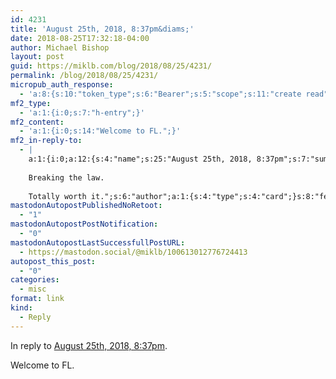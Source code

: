 ```yaml
---
id: 4231
title: 'August 25th, 2018, 8:37pm&diams;'
date: 2018-08-25T17:32:18-04:00
author: Michael Bishop
layout: post
guid: https://miklb.com/blog/2018/08/25/4231/
permalink: /blog/2018/08/25/4231/
micropub_auth_response:
  - 'a:8:{s:10:"token_type";s:6:"Bearer";s:5:"scope";s:11:"create read";s:2:"me";s:18:"https://miklb.com/";s:9:"issued_by";s:45:"https://miklb.com/wp-json/indieauth/1.0/token";s:9:"client_id";s:33:"https://indigenous.abode.pub/ios/";s:9:"issued_at";i:1535229631;s:4:"user";i:1;s:13:"last_accessed";i:1535232734;}'
mf2_type:
  - 'a:1:{i:0;s:7:"h-entry";}'
mf2_content:
  - 'a:1:{i:0;s:14:"Welcome to FL.";}'
mf2_in-reply-to:
  - |
    a:1:{i:0;a:12:{s:4:"name";s:25:"August 25th, 2018, 8:37pm";s:7:"summary";s:74:"Breaking the law. Totally worth it.
    
    Breaking the law.
    
    Totally worth it.";s:6:"author";a:1:{s:4:"type";s:4:"card";}s:8:"featured";s:59:"https://adactio.com/images/uploaded/14284/square/medium.jpg";s:11:"publication";s:11:"adactio.com";s:5:"photo";a:1:{i:0;s:51:"https://adactio.com/images/uploaded/14284/large.jpg";}s:3:"url";s:31:"https://adactio.com/notes/14284";s:11:"syndication";a:2:{i:0;s:54:"https://twitter.com/adactio/status/1033453499638579202";i:1;s:45:"https://flickr.com/photos/adactio/42456619620";}s:8:"location";a:1:{i:0;s:62:"https://www.openstreetmap.org/#map=15/29.84584444/-81.26394722";}s:4:"type";s:5:"entry";s:9:"published";s:20:"2018-08-25T20:37:46Z";s:7:"updated";s:20:"2018-08-25T20:37:46Z";}}
mastodonAutopostPublishedNoRetoot:
  - "1"
mastodonAutopostPostNotification:
  - "0"
mastodonAutopostLastSuccessfullPostURL:
  - https://mastodon.social/@miklb/100613012776724413
autopost_this_post:
  - "0"
categories:
  - misc
format: link
kind:
  - Reply
---
```

<p>In reply to <a class="u-in-reply-to" href="https://adactio.com/notes/14284">August 25th, 2018, 8:37pm</a>.</p>
<div class="e-content">
Welcome to FL.
</div>